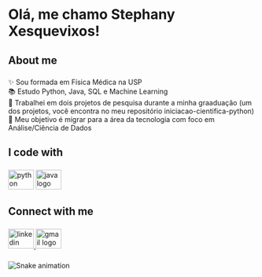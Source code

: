 <h1 align="left">Olá, me chamo Stephany Xesquevixos!</h1>

###

<h2 align="left">About me</h2>

###

<p align="left">✨ Sou formada em Física Médica na USP<br>📚 Estudo Python, Java, SQL e Machine Learning<br>🔬 Trabalhei em dois projetos de pesquisa durante a minha graaduação (um dos projetos, você encontra no meu repositório iniciacao-cientifica-python)<br>🎯 Meu objetivo é migrar para a área da tecnologia com foco em Análise/Ciência de Dados</p>

###

<h2 align="left">I code with</h2>

###

<div align="left">
  <img src="https://cdn.jsdelivr.net/gh/devicons/devicon/icons/python/python-original.svg" height="40" width="52" alt="python logo"  />
  <img src="https://cdn.jsdelivr.net/gh/devicons/devicon/icons/java/java-original.svg" height="40" width="52" alt="java logo"  />
</div>

###

<h2 align="left">Connect with me</h2>

###

<div align="left">
  <a href="https://www.linkedin.com/in/stephany-xesquevixos/" target="_blank">
    <img src="https://raw.githubusercontent.com/maurodesouza/profile-readme-generator/master/src/assets/icons/social/linkedin/default.svg" width="52" height="40" alt="linkedin logo"  />
  </a>
  <a href="mailto:stephanyxs@alumni.usp.br" target="_blank">
    <img src="https://raw.githubusercontent.com/maurodesouza/profile-readme-generator/master/src/assets/icons/social/gmail/default.svg" width="52" height="40" alt="gmail logo"  />
  </a>
</div>

###

<img src="(https://github.com/SteXesquevixos/SteXesquevixos/blob/output/github-contribution-grid-snake.svg)" alt="Snake animation" />

###
